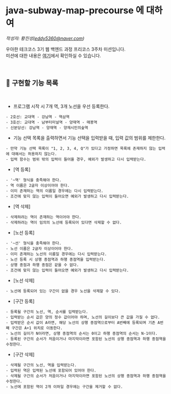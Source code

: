 
# java-subway-map-precourse 에 대하여

*작성자: 황진성(eddy5360@naver.com)*

우아한 테크코스 3기 웹 백엔드 과정 프리코스 3주차 미션입니다.   
미션에 대한 내용은 [여기](https://github.com/JinseongHwang/java-subway-map-precourse/blob/develop/README.md)에서 확인하실 수 있습니다.

<br>

## 📃 구현할 기능 목록

<br>

* 프로그램 시작 시 7개 역, 3개 노선을 우선 등록한다.
```
- 2호선: 교대역 - 강남역 - 역삼역
- 3호선: 교대역 - 남부터미널역 - 양재역 - 매봉역
- 신분당선: 강남역 - 양재역 - 양재시민의숲역
```

* 기능 선택 목록을 출력하면서 기능 선택을 입력받을 때, 입력 값의 범위를 제한한다.
```
- 만약 기능 선택 목록이 "1, 2, 3, 4, Q"가 있다고 가정하면 목록에 존재하지 않는 입력에 대해서는 허용하지 않는다.
- 입력 함수는 범위 밖의 입력이 들어올 경우, 예외가 발생하고 다시 입력받는다.
```

* [역 등록]
```
- '~역' 형식을 충족해야 한다.
- 역 이름은 2글자 이상이어야 한다.
- 이미 존재하는 역의 이름일 경우에는 다시 입력받는다.
- 조건에 맞지 않는 입력이 들어오면 예외가 발생하고 다시 입력받는다.
```

* [역 삭제]
```
- 삭제하려는 역이 존재하는 역이어야 한다.
- 삭제하려는 역이 임의의 노선에 등록되어 있다면 삭제할 수 없다.
```

* [노선 등록]
```
- '~선' 형식을 충족해야 한다.
- 노선 이름은 2글자 이상이어야 한다.
- 이미 존재하는 노선의 이름일 경우에는 다시 입력받는다.
- 노선 등록 시 상행 종점역과 하행 종점역을 입력받는다.
- 상행 종점과 하행 종점은 같을 수 없다.
- 조건에 맞지 않는 입력이 들어오면 예외가 발생하고 다시 입력받는다.
```

* [노선 삭제]
```
- 노선에 등록되어 있는 구간이 없을 경우 노선을 삭제할 수 있다.
```

* [구간 등록] 
```
- 등록될 구간의 노선, 역, 순서를 입력받는다.
- 입력받는 순서 값은 양의 정수 값이어야 하며, 노선의 길이보다 큰 값을 가질 수 없다.
- 입력받은 순서 값이 A라면, 해당 노선의 상행 종점역으로부터 A번째에 등록되며 기존 A번째 구간은 A+1 위치로 이동한다.
- 노선의 길이가 N이라면, 상행 종점역의 순서는 0이고 하행 종점역의 순서는 N-1이다.
- 등록된 구간의 순서가 처음이거나 마지막이라면 포함된 노선의 상행 종점역과 하행 종점역을 수정한다.
```

* [구간 삭제]
```
- 삭제될 구간의 노선, 역을 입력받는다.
- 입력된 역은 입력된 노선에 포함되어 있어야 한다.
- 삭제될 구간의 순서가 처음이거나 마지막이라면 포함된 노선의 상행 종점역과 하행 종점역을 수정한다.
- 노선에 포함된 역이 2개 이하일 경우에는 구간을 제거할 수 없다.
```
